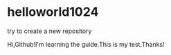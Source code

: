 # helloworld1024
try to create a new repository

Hi,Github!I'm learning the guide.This is my test.Thanks!

